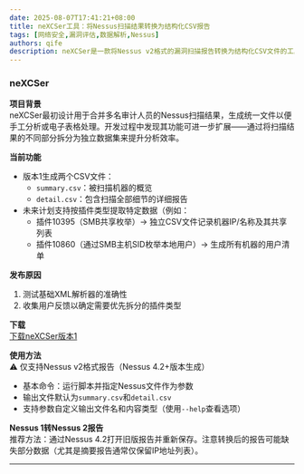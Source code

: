 ```yaml
---
date: 2025-08-07T17:41:21+08:00
title: neXCSer工具：将Nessus扫描结果转换为结构化CSV报告  
tags: [网络安全,漏洞评估,数据解析,Nessus]  
authors: qife  
description: neXCSer是一款将Nessus v2格式的漏洞扫描报告转换为结构化CSV文件的工具，支持生成机器概览和详细漏洞报告，未来还将支持按插件类型拆分特定数据（如SMB共享枚举、本地用户列表等）。当前版本已开放下载测试。  
---  
```


### neXCSer  
**项目背景**  
neXCSer最初设计用于合并多名审计人员的Nessus扫描结果，生成统一文件以便手工分析或电子表格处理。开发过程中发现其功能可进一步扩展——通过将扫描结果的不同部分拆分为独立数据集来提升分析效率。  

**当前功能**  
- 版本1生成两个CSV文件：  
  - `summary.csv`：被扫描机器的概览  
  - `detail.csv`：包含扫描全部细节的详细报告  
- 未来计划支持按插件类型提取特定数据（例如：  
  - 插件10395（SMB共享枚举）→ 独立CSV文件记录机器IP/名称及其共享列表  
  - 插件10860（通过SMB主机SID枚举本地用户）→ 生成所有机器的用户清单  

**发布原因**  
1. 测试基础XML解析器的准确性  
2. 收集用户反馈以确定需要优先拆分的插件类型  

**下载**  
[下载neXCSer版本1](下载链接)  

**使用方法**  
⚠️ 仅支持Nessus v2格式报告（Nessus 4.2+版本生成）  
- 基本命令：运行脚本并指定Nessus文件作为参数  
- 输出文件默认为`summary.csv`和`detail.csv`  
- 支持参数自定义输出文件名和内容类型（使用`--help`查看选项）  

**Nessus 1转Nessus 2报告**  
推荐方法：通过Nessus 4.2打开旧版报告并重新保存。注意转换后的报告可能缺失部分数据（尤其是摘要报告通常仅保留IP地址列表）。  

---  
